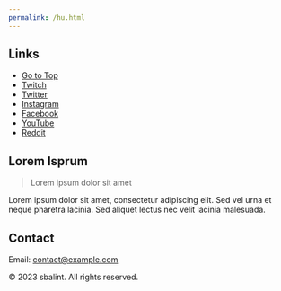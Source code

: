 ```yaml
---
permalink: /hu.html
---
```



## Links
- [Go to Top](/#)
- [Twitch](/twitch)
- [Twitter](/twitter)
- [Instagram](/instagram)
- [Facebook](/facebook)
- [YouTube](/youtube)
- [Reddit](/reddit)
## Lorem Isprum
> Lorem ipsum dolor sit amet

Lorem ipsum dolor sit amet, consectetur adipiscing elit. Sed vel urna et neque pharetra lacinia. Sed aliquet lectus nec velit lacinia malesuada.

## Contact 

Email: [contact@example.com](mailto:)

&copy; 2023 sbalint. All rights reserved.
